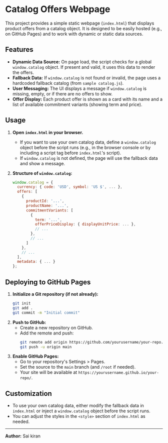 # Catalog Offers Webpage

This project provides a simple static webpage (`index.html`) that displays product offers from a catalog object. It is designed to be easily hosted (e.g., on GitHub Pages) and to work with dynamic or static data sources.

## Features
- **Dynamic Data Source:** On page load, the script checks for a global `window.catalog` object. If present and valid, it uses this data to render the offers.
- **Fallback Data:** If `window.catalog` is not found or invalid, the page uses a hardcoded fallback catalog (from `sample catalog.js`).
- **User Messaging:** The UI displays a message if `window.catalog` is missing, empty, or if there are no offers to show.
- **Offer Display:** Each product offer is shown as a card with its name and a list of available commitment variants (showing term and price).

## Usage
1. **Open `index.html` in your browser.**
   - If you want to use your own catalog data, define a `window.catalog` object before the script runs (e.g., in the browser console or by including a script tag before `index.html`'s script).
   - If `window.catalog` is not defined, the page will use the fallback data and show a message.

2. **Structure of `window.catalog`:**
   ```js
   window.catalog = {
     currency: { code: 'USD', symbol: 'US $', ... },
     offers: [
       {
         productId: '...',
         productName: '...',
         commitmentVariants: [
           {
             term: '...',
             offerPriceDisplay: { displayUnitPrice: ... },
             // ...
           },
           // ...
         ]
       },
       // ...
     ],
     metadata: { ... }
   };
   ```

## Deploying to GitHub Pages
1. **Initialize a Git repository (if not already):**
   ```sh
   git init
   git add .
   git commit -m "Initial commit"
   ```
2. **Push to GitHub:**
   - Create a new repository on GitHub.
   - Add the remote and push:
     ```sh
     git remote add origin https://github.com/yourusername/your-repo.git
     git push -u origin main
     ```
3. **Enable GitHub Pages:**
   - Go to your repository's Settings > Pages.
   - Set the source to the `main` branch (and `/root` if needed).
   - Your site will be available at `https://yourusername.github.io/your-repo/`.

## Customization
- To use your own catalog data, either modify the fallback data in `index.html` or inject a `window.catalog` object before the script runs.
- You can adjust the styles in the `<style>` section of `index.html` as needed.

---

**Author:** Sai kiran